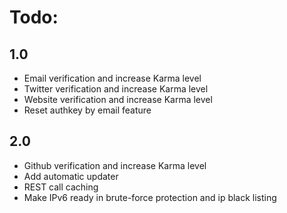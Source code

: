 # Todo:

## 1.0
- Email verification and increase Karma level
- Twitter verification and increase Karma level
- Website verification and increase Karma level
- Reset authkey by email feature

## 2.0
- Github verification and increase Karma level
- Add automatic updater
- REST call caching
- Make IPv6 ready in brute-force protection and ip black listing
